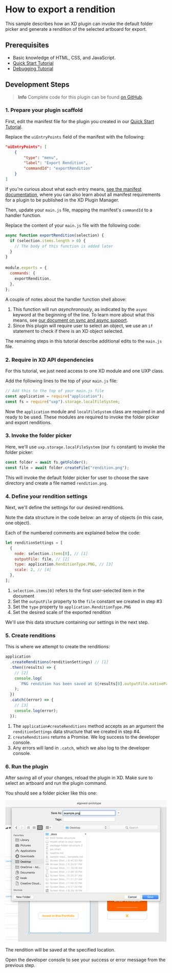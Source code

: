 # How to export a rendition

This sample describes how an XD plugin can invoke the default folder picker and generate a rendition of the selected artboard for export.

## Prerequisites

- Basic knowledge of HTML, CSS, and JavaScript.
- [Quick Start Tutorial](/develop/tutorials/quick-start/)
- [Debugging Tutorial](/develop/tutorials/debugging/)

## Development Steps

> **Info**
> Complete code for this plugin can be found [on GitHub](https://github.com/AdobeXD/Plugin-Samples/tree/master/how-to-export-a-rendition).

### 1. Prepare your plugin scaffold

First, edit the manifest file for the plugin you created in our [Quick Start Tutorial](/develop/tutorials/quick-start).

Replace the `uiEntryPoints` field of the manifest with the following:

```json
"uiEntryPoints": [
    {
        "type": "menu",
        "label": "Export Rendition",
        "commandId": "exportRendition"
    }
]
```

If you're curious about what each entry means, [see the manifest documentation](/develop/plugin-development/plugin-structure/manifest/), where you can also learn about all manifest requirements for a plugin to be published in the XD Plugin Manager.

Then, update your `main.js` file, mapping the manifest's `commandId` to a handler function.

Replace the content of your `main.js` file with the following code:

```js
async function exportRendition(selection) {
  if (selection.items.length > 0) {
    // The body of this function is added later
  }
}

module.exports = {
  commands: {
    exportRendition,
  },
};
```

A couple of notes about the handler function shell above:

1. This function will run _asynchronously_, as indicated by the `async` keyword at the beginning of the line. To learn more about what this means, see [our document on sync and async support](/develop/plugin-development/javascript-and-xd/sync-async/).
1. Since this plugin will require user to select an object, we use an `if` statement to check if there is an XD object selected.

The remaining steps in this tutorial describe additional edits to the `main.js` file.

### 2. Require in XD API dependencies

For this tutorial, we just need access to one XD module and one UXP class.

Add the following lines to the top of your `main.js` file:

```js
// Add this to the top of your main.js file
const application = require("application");
const fs = require("uxp").storage.localFileSystem;
```

Now the `application` module and `localFileSystem` class are required in and ready to be used. These modules are required to invoke the folder picker and export renditions.

### 3. Invoke the folder picker

Here, we'll use `uxp.storage.localFileSystem` (our `fs` constant) to invoke the folder picker:

```js
const folder = await fs.getFolder();
const file = await folder.createFile("rendition.png");
```

This will invoke the default folder picker for user to choose the save directory and create a file named `rendition.png`.

### 4. Define your rendition settings

Next, we'll define the settings for our desired renditions.

Note the data structure in the code below: an array of objects (in this case, one object).

Each of the numbered comments are explained below the code:

```js
let renditionSettings = [
  {
    node: selection.items[0], // [1]
    outputFile: file, // [2]
    type: application.RenditionType.PNG, // [3]
    scale: 2, // [4]
  },
];
```

1. `selection.items[0]` refers to the first user-selected item in the document
2. Set the `outputFile` property to the `file` constant we created in step #3
3. Set the `type` property to `application.RenditionType.PNG`
4. Set the desired scale of the exported rendition

We'll use this data structure containing our settings in the next step.

### 5. Create renditions

This is where we attempt to create the renditions:

```js
application
  .createRenditions(renditionSettings) // [1]
  .then((results) => {
    // [2]
    console.log(
      `PNG rendition has been saved at ${results[0].outputFile.nativePath}`
    );
  })
  .catch((error) => {
    // [3]
    console.log(error);
  });
```

1. The `application#createRenditions` method accepts as an argument the `renditionSettings` data structure that we created in step #4.
2. `createRenditions` returns a Promise. We log success to the developer console.
3. Any errors will land in `.catch`, which we also log to the developer console.

### 6. Run the plugin

After saving all of your changes, reload the plugin in XD. Make sure to select an artboard and run the plugin command.

You should see a folder picker like this one:

![System folder picker screen](../../images/export-rendition-pick-file.png)

The rendition will be saved at the specified location.

Open the developer console to see your success or error message from the previous step.
